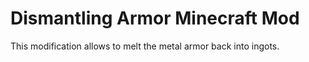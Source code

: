 # Dismantling Armor Minecraft Mod

This modification allows to melt the metal armor back into ingots.
